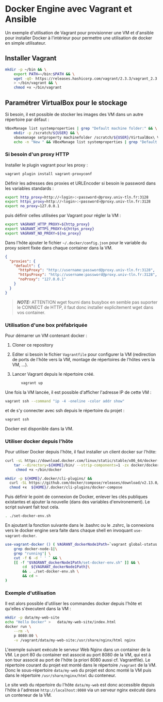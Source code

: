 # Docker Engine avec Vagrant et Ansible

Un exemple d'utilisation de Vagrant pour provisionner une VM et d'ansible pour installer Docker à l'intérieur pour permettre une utilisation de docker en simple utilisateur.

## Installer Vagrant

```bash
mkdir -p ~/bin && \
    export PATH=~/bin:$PATH && \
    wget -qO- https://releases.hashicorp.com/vagrant/2.3.3/vagrant_2.3.3_linux_amd64.zip|gunzip - \
    > ~/bin/vagrant && \
    chmod +x ~/bin/vagrant
```

## Paramétrer VirtualBox pour le stockage

Si besoin, il est possible de stocker les images des VM dans un autre répertoire par défaut :

```bash
VBoxManage list systemproperties | grep "Default machine folder:" && \
    mkdir -p /scratch/${USER} && \
    vboxmanage setproperty machinefolder /scratch/${USER}/VirtualBox\ VMs && \
    echo -n "New " && VBoxManage list systemproperties | grep "Default machine folder:" 
```

### Si besoin d'un proxy HTTP

Installer le plugin vagrant pour les proxy :

```bash
vagrant plugin install vagrant-proxyconf
```

Définir les adresses des proxies et URLEncoder si besoin le password dans les variables standards :

```bash
export http_proxy=http://<login>:<password>@proxy.univ-tln.fr:3128
export https_proxy=http://<login>:<password>@proxy.univ-tln.fr:3128
export no_proxy=127.0.0.1
```

puis définir celles utilisées par Vagrant pour régler la VM :

```bash
export VAGRANT_HTTP_PROXY=${http_proxy}
export VAGRANT_HTTPS_PROXY=${https_proxy}
export VAGRANT_NO_PROXY=${no_proxy}
```

Dans l'hôte ajouter le fichier `~/.docker/config.json` pour le variable du proxy soient fixée dans chaque container dans la VM.

```json
{
  "proxies": {
    "default": {
      "httpProxy": "http://username:password@proxy.univ-tln.fr:3128",
      "httpsProxy": "http://username:password@proxy.univ-tln.fr:3128",
      "noProxy": "127.0.0.1"
    }
  }
}
```

> **_NOTE:_**  ATTENTION wget fourni dans busybox en semble pas suporter le CONNECT de HTTP, il faut donc installer explicitement wget dans vos container.

### Utilisation d'une box préfabriquée

Pour démarrer un VM contenant docker :
  
   1. Cloner ce repository
   2. Editer si besoin le fichier `Vagrantfile` pour configurer la VM (redirection de ports de l'hôte vers la VM, montage de répertoires de l'hôtes vers la VM, ...).
   3. Lancer Vagrant depuis le répertoire créé.

        ```bash
            vagrant up
        ```

Une fois la VM lancée, il est possible d'afficher l'adresse IP de cette VM :

```bash
vagrant ssh --command "ip -4 -oneline -color addr show"
```

et de s'y connecter avec ssh depuis le répertoire du projet :

```bash
vagrant ssh
```

Docker est disponible dans la VM.

### Utiliser docker depuis l'hôte

Pour utiliser Docker depuis l'hôte, il faut installer un client docker  sur l'hôte:

```bash
curl -sL https://download.docker.com/linux/static/stable/x86_64/docker-20.10.19.tgz  | \
    tar --directory=${HOME}/bin/ --strip-components=1 -zx docker/docker &&\
     chmod +x ~/bin/docker  

mkdir -p ${HOME}/.docker/cli-plugins/ && 
  curl -SL https://github.com/docker/compose/releases/download/v2.13.0/docker-compose-linux-x86_64 -o ${HOME}/.docker/cli-plugins/docker-compose && \
  chmod +x  ${HOME}/.docker/cli-plugins/docker-compose
```

Puis définir le point de connexion de Docker, enlever les clés publiques existantes et ajouter la nouvelle (dans des variables d'environement). Le script suivant fait tout cela.

```bash
. ./set-docker-env.sh
```

En ajoutant la fonction suivante dans le .bashrc ou le .zshrc, la connexions vers le docker engine sera faite dans chaque shell en invoquant `use-vagrant-docker`.

```bash
use-vagrant-docker () ( VAGRANT_dockerNode1Path=`vagrant global-status | \
    grep docker-node-1|\
    grep "running"| \
    cut -f 6 -d ' ' ` && \
    [[ -f "$VAGRANT_dockerNode1Path/set-docker-env.sh" ]] && \
        cd  ${VAGRANT_dockerNode1Path}\
        && . ./set-docker-env.sh \
        && cd ~
)        
```

### Exemple d'utilisation

Il est alors possible d'utiliser les commandes docker depuis l'hôte et qu'elles s'éxecutent dans la VM :

```bash
mkdir -p data/my-web-site
echo "Hello Docker" >   data/my-web-site/index.html
docker run \
    --rm -\
    p 8080:80 \
    -v /vagrant/data/my-web-site:/usr/share/nginx/html nginx
```

L'exemple suivant exécute le serveur Web Nginx dans un container de la VM. Le port 80 du container est associé au port 8080 de la VM, qui est à son tour associé au port de l'hôte (a priori 8080 aussi cf. Vagrantfile). Le répertoire courant du projet est monté dans le répertoire `/vagrant` de la VM. Donc le sous-répertoire `data/my-web` du projet est donc monté la VM puis dans le répertoire `/usr/share/nginx/html` du conteneur.

Le site web du répertoire du l'hôte `data/my-web` est donc accessible depuis l'hôte à l'adresse `http://localhost:8080` via un serveur nginx exécuté dans un conteneur de la VM.
